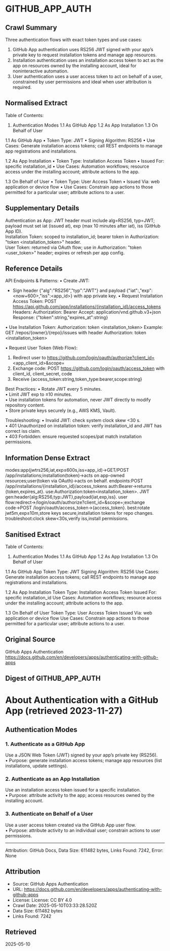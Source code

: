 # GITHUB_APP_AUTH

## Crawl Summary
Three authentication flows with exact token types and use cases:  
1. GitHub App authentication uses RS256 JWT signed with your app’s private key to request installation tokens and manage app resources.  
2. Installation authentication uses an installation access token to act as the app on resources owned by the installing account, ideal for noninteractive automation.  
3. User authentication uses a user access token to act on behalf of a user, constrained by user permissions and ideal when user attribution is required.

## Normalised Extract
Table of Contents:
 1. Authentication Modes
   1.1 As GitHub App
   1.2 As App Installation
   1.3 On Behalf of User

1.1 As GitHub App
  • Token Type: JWT
  • Signing Algorithm: RS256
  • Use Cases: Generate installation access tokens; call REST endpoints to manage app registrations and installations.

1.2 As App Installation
  • Token Type: Installation Access Token
  • Issued For: specific installation_id
  • Use Cases: Automation workflows; resource access under the installing account; attribute actions to the app.

1.3 On Behalf of User
  • Token Type: User Access Token
  • Issued Via: web application or device flow
  • Use Cases: Constrain app actions to those permitted for a particular user; attribute actions to a user.

## Supplementary Details
Authentication as App: JWT header must include alg=RS256, typ=JWT; payload must set iat (issued at), exp (max 10 minutes after iat), iss (GitHub App ID).  
Installation Token: scoped to installation_id; bearer token in Authorization: "token <installation_token>" header.  
User Token: returned via OAuth flow; use in Authorization: "token <user_token>" header; expires or refresh per app config.

## Reference Details
API Endpoints & Patterns:
• Create JWT:
  - Sign header {"alg":"RS256","typ":"JWT"} and payload {"iat":<now>,"exp":<now+600>,"iss":<app_id>} with app private key.
• Request Installation Access Token:
  POST https://api.github.com/app/installations/{installation_id}/access_tokens
  Headers:
    Authorization: Bearer <jwt>
    Accept: application/vnd.github.v3+json
  Response: {"token":string,"expires_at":string}

• Use Installation Token:
  Authorization: token <installation_token>
  Example: GET /repos/{owner}/{repo}/issues with header Authorization: token <installation_token>

• Request User Token (Web Flow):
  1. Redirect user to https://github.com/login/oauth/authorize?client_id=<app_client_id>&scope=<scopes>
  2. Exchange code: POST https://github.com/login/oauth/access_token with client_id, client_secret, code
  3. Receive {access_token:string,token_type:bearer,scope:string}

Best Practices:
• Rotate JWT every 5 minutes.  
• Limit JWT exp to ≤10 minutes.  
• Use installation tokens for automation, never JWT directly to modify repository content.  
• Store private keys securely (e.g., AWS KMS, Vault).

Troubleshooting:
• Invalid JWT: check system clock skew <30 s.  
• 401 Unauthorized on installation token: verify installation_id and JWT has correct iss claim.  
• 403 Forbidden: ensure requested scopes/pat match installation permissions.

## Information Dense Extract
modes:app(jwtrs256,iat,exp≤600s,iss=app_id)→GET/POST /app/installations;installation(token)→acts on app-owned resources;user(token via OAuth)→acts on behalf. endpoints:POST /app/installations/{installation_id}/access_tokens auth:Bearer<JW T>→returns {token,expires_at}. use:Authorization:token<installation_token>. JWT gen:header{alg:RS256,typ:JWT},payload{iat,exp,iss}. user flow:redirect→/login/oauth/authorize?client_id=&scope=;exchange code→POST /login/oauth/access_token→{access_token}. best:rotate jwt5m,exp≤10m,store keys secure,installation tokens for repo changes. troubleshoot:clock skew<30s,verify iss,install permissions.

## Sanitised Extract
Table of Contents:
 1. Authentication Modes
   1.1 As GitHub App
   1.2 As App Installation
   1.3 On Behalf of User

1.1 As GitHub App
   Token Type: JWT
   Signing Algorithm: RS256
   Use Cases: Generate installation access tokens; call REST endpoints to manage app registrations and installations.

1.2 As App Installation
   Token Type: Installation Access Token
   Issued For: specific installation_id
   Use Cases: Automation workflows; resource access under the installing account; attribute actions to the app.

1.3 On Behalf of User
   Token Type: User Access Token
   Issued Via: web application or device flow
   Use Cases: Constrain app actions to those permitted for a particular user; attribute actions to a user.

## Original Source
GitHub Apps Authentication
https://docs.github.com/en/developers/apps/authenticating-with-github-apps

## Digest of GITHUB_APP_AUTH

# About Authentication with a GitHub App  (retrieved 2023-11-27)

## Authentication Modes

### 1. Authenticate as a GitHub App
Use a JSON Web Token (JWT) signed by your app’s private key (RS256).  
• Purpose: generate installation access tokens; manage app resources (list installations, update settings).  

### 2. Authenticate as an App Installation
Use an installation access token issued for a specific installation.  
• Purpose: attribute activity to the app; access resources owned by the installing account.  

### 3. Authenticate on Behalf of a User
Use a user access token created via the GitHub App user flow.  
• Purpose: attribute activity to an individual user; constrain actions to user permissions.

---

Attribution: GitHub Docs, Data Size: 611482 bytes, Links Found: 7242, Error: None

## Attribution
- Source: GitHub Apps Authentication
- URL: https://docs.github.com/en/developers/apps/authenticating-with-github-apps
- License: License: CC BY 4.0
- Crawl Date: 2025-05-10T03:33:28.520Z
- Data Size: 611482 bytes
- Links Found: 7242

## Retrieved
2025-05-10
